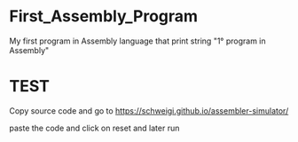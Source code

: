 # First_Assembly_Program
My first program in Assembly language that print string "1° program in Assembly"


# TEST
Copy source code and go to https://schweigi.github.io/assembler-simulator/

paste the code and click on reset and later run
